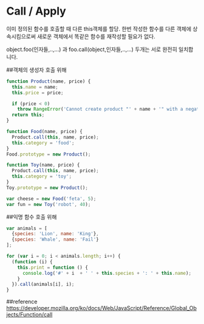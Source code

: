 # Call / Apply

이미 정의된 함수를 호출할 때 다른 this객체를 할당. 
한번 작성한 함수를 다른 객체에 상속시킴으로써 새로운 객체에서 똑같은 함수를 재작성할 필요가 없다.

object.foo(인자들,..,...)
과
foo.call(object,인자들,..,...)
두개는 서로 완전히 일치합니다.

##객체의 생성자 호출 위해
```javascript
function Product(name, price) {
  this.name = name;
  this.price = price;

  if (price < 0)
    throw RangeError('Cannot create product "' + name + '" with a negative price');
  return this;
}

function Food(name, price) {
  Product.call(this, name, price);
  this.category = 'food';
}
Food.prototype = new Product();

function Toy(name, price) {
  Product.call(this, name, price);
  this.category = 'toy';
}
Toy.prototype = new Product();

var cheese = new Food('feta', 5);
var fun = new Toy('robot', 40);
```

##익명 함수 호출 위해 
```javascript
var animals = [
  {species: 'Lion', name: 'King'},
  {species: 'Whale', name: 'Fail'}
];

for (var i = 0; i < animals.length; i++) {
  (function (i) { 
    this.print = function () { 
      console.log('#' + i  + ' ' + this.species + ': ' + this.name); 
    } 
  }).call(animals[i], i);
}
```


##reference
https://developer.mozilla.org/ko/docs/Web/JavaScript/Reference/Global_Objects/Function/call
